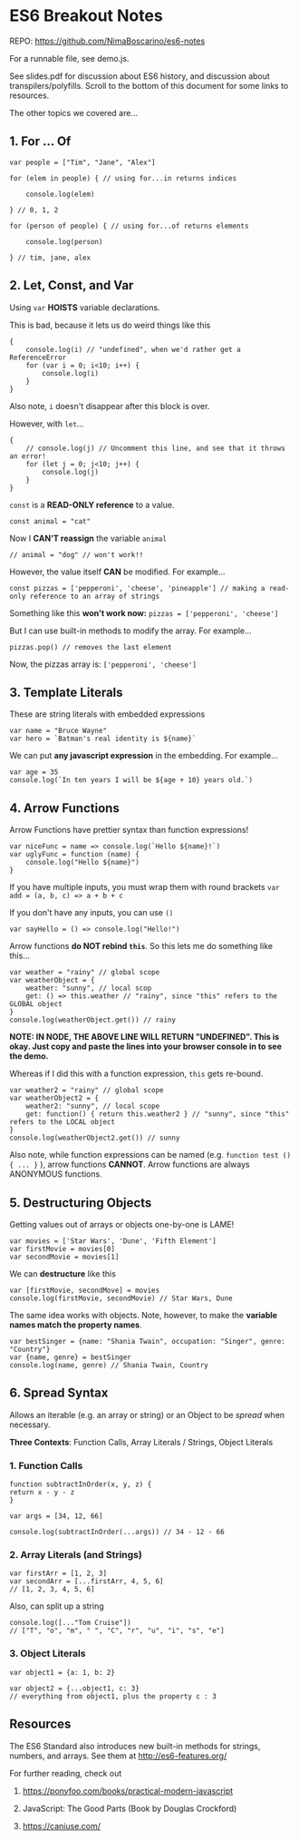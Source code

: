 # ES6 Breakout Notes

REPO: https://github.com/NimaBoscarino/es6-notes

For a runnable file, see demo.js.

See slides.pdf for discussion about ES6 history, and discussion about transpilers/polyfills. Scroll to the bottom of this document for some links to resources.

The other topics we covered are...

## 1. For ... Of

    var people = ["Tim", "Jane", "Alex"]
   
    for (elem in people) { // using for...in returns indices
    
	    console.log(elem)
    
    } // 0, 1, 2
    
    for (person of people) { // using for...of returns elements
    
	    console.log(person)
    
    } // tim, jane, alex

## 2. Let, Const, and Var

Using `var` **HOISTS** variable declarations.

This is bad, because it lets us do weird things like this

	{
	    console.log(i) // "undefined", when we'd rather get a ReferenceError
	    for (var i = 0; i<10; i++) {
		    console.log(i)
	    }
	}

Also note, `i` doesn't disappear after this block is over.

However, with `let`...

    {
	    // console.log(j) // Uncomment this line, and see that it throws an error!
	    for (let j = 0; j<10; j++) {
		    console.log(j)
	    }
    }

`const` is a **READ-ONLY reference** to a value.

`const animal = "cat"`

Now I **CAN'T reassign** the variable `animal`

`// animal = "dog" // won't work!!`

However, the value itself **CAN** be modified. For example...

`const pizzas = ['pepperoni', 'cheese', 'pineapple'] // making a read-only reference to an array of strings`

Something like this **won't work now:** `pizzas = ['pepperoni', 'cheese']`

But I can use built-in methods to modify the array. For example...

`pizzas.pop() // removes the last element`

Now, the pizzas array is: `['pepperoni', 'cheese']`

## 3. Template Literals

These are string literals with embedded expressions

    var name = "Bruce Wayne"
    var hero = `Batman's real identity is ${name}`

We can put **any javascript expression** in the embedding. For example...

    var age = 35
    console.log(`In ten years I will be ${age + 10} years old.`)

## 4. Arrow Functions

Arrow Functions have prettier syntax than function expressions!

    var niceFunc = name => console.log(`Hello ${name}!`)
    var uglyFunc = function (name) {
	    console.log("Hello ${name}")
    }  

If you have multiple inputs, you must wrap them with round brackets
`var add = (a, b, c) => a + b + c`

If you don't have any inputs, you can use `()`

`var sayHello = () => console.log("Hello!")`

 Arrow functions **do NOT rebind `this`**. So this lets me do something like this...

    var weather = "rainy" // global scope
    var weatherObject = {
	    weather: "sunny", // local scop
	    get: () => this.weather // "rainy", since "this" refers to the GLOBAL object
    }
    console.log(weatherObject.get()) // rainy
**NOTE: IN NODE, THE ABOVE LINE WILL RETURN "UNDEFINED". This is okay. Just copy and paste the lines into your browser console in to see the demo.**

  

Whereas if I did this with a function expression, `this` gets re-bound.

    var weather2 = "rainy" // global scope
    var weatherObject2 = {
	    weather2: "sunny", // local scope
	    get: function() { return this.weather2 } // "sunny", since "this" refers to the LOCAL object
    }
    console.log(weatherObject2.get()) // sunny

Also note, while function expressions can be named (e.g. `function test () { ... }` ), arrow functions **CANNOT**. Arrow functions are always ANONYMOUS functions.

  
## 5. Destructuring Objects

Getting values out of arrays or objects one-by-one is LAME!

    var movies = ['Star Wars', 'Dune', 'Fifth Element']
    var firstMovie = movies[0]
    var secondMovie = movies[1]

We can **destructure** like this

    var [firstMovie, secondMove] = movies
    console.log(firstMovie, secondMovie) // Star Wars, Dune

The same idea works with objects. Note, however, to make the **variable names match the property names**.

    var bestSinger = {name: "Shania Twain", occupation: "Singer", genre: "Country"}
    var {name, genre} = bestSinger
    console.log(name, genre) // Shania Twain, Country

## 6. Spread Syntax

Allows an iterable (e.g. an array or string) or an Object to be *spread* when necessary.

**Three Contexts**: Function Calls, Array Literals / Strings, Object Literals

### 1. Function Calls

    function subtractInOrder(x, y, z) {
    return x - y - z
    }
    
    var args = [34, 12, 66]

    console.log(subtractInOrder(...args)) // 34 - 12 - 66

### 2. Array Literals (and Strings)  

    var firstArr = [1, 2, 3]
    var secondArr = [...firstArr, 4, 5, 6]
    // [1, 2, 3, 4, 5, 6]

Also, can split up a string

    console.log([..."Tom Cruise"])
    // ["T", "o", "m", " ", "C", "r", "u", "i", "s", "e"]

### 3. Object Literals

    var object1 = {a: 1, b: 2}
    
    var object2 = {...object1, c: 3}
    // everything from object1, plus the property c : 3
   
## Resources

The ES6 Standard also introduces new built-in methods for strings, numbers, and arrays. See them at http://es6-features.org/

For further reading, check out

1. https://ponyfoo.com/books/practical-modern-javascript

2. JavaScript: The Good Parts (Book by Douglas Crockford)

3. https://caniuse.com/
